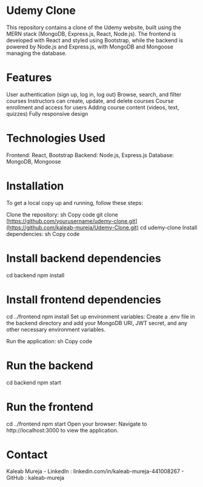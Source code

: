 # Udemy Clone
This repository contains a clone of the Udemy website, built using the MERN stack (MongoDB, Express.js, React, Node.js). The frontend is developed with React and styled using Bootstrap, while the backend is powered by Node.js and Express.js, with MongoDB and Mongoose managing the database.

# Features
User authentication (sign up, log in, log out)
Browse, search, and filter courses
Instructors can create, update, and delete courses
Course enrollment and access for users
Adding course content (videos, text, quizzes)
Fully responsive design
# Technologies Used
Frontend: React, Bootstrap
Backend: Node.js, Express.js
Database: MongoDB, Mongoose
# Installation
To get a local copy up and running, follow these steps:

Clone the repository:
sh
Copy code
git clone [https://github.com/yourusername/udemy-clone.git](https://github.com/kaleab-mureja/Udemy-Clone.git)
cd udemy-clone
Install dependencies:
sh
Copy code
# Install backend dependencies
cd backend
npm install

# Install frontend dependencies
cd ../frontend
npm install
Set up environment variables:
Create a .env file in the backend directory and add your MongoDB URI, JWT secret, and any other necessary environment variables.

Run the application:
sh
Copy code
# Run the backend
cd backend
npm start

# Run the frontend
cd ../frontend
npm start
Open your browser:
Navigate to http://localhost:3000 to view the application.


# Contact
Kaleab Mureja - LinkedIn : linkedin.com/in/kaleab-mureja-441008267 - GitHub : kaleab-mureja
